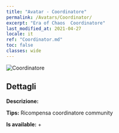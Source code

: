 ```yaml
---
title: "Avatar - Coordinatore"
permalink: /Avatars/Coordinator/
excerpt: "Era of Chaos  Coordinatore"
last_modified_at: 2021-04-27
locale: it
ref: "Coordinator.md"
toc: false
classes: wide
---
```

 ![Coordinatore](/images/a/avatarFrame_15.png)

## Dettagli

 **Descrizione:**  

 **Tips:** Ricompensa coordinatore community 

 **Is available:**  + 

